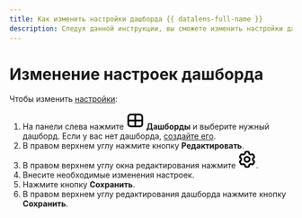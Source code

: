 ```yaml
---
title: Как изменить настройки дашборда {{ datalens-full-name }}
description: Следуя данной инструкции, вы сможете изменить настройки дашборда.
---
```


# Изменение настроек дашборда

Чтобы изменить [настройки](../../dashboard/settings.md):


1. На панели слева нажмите ![image](../../../_assets/console-icons/layout-cells-large.svg) **Дашборды** и выберите нужный дашборд. Если у вас нет дашборда, [создайте его](../dashboard/create.md).
1. В правом верхнем углу нажмите кнопку **Редактировать**.
1. В правом верхнем углу окна редактирования нажмите ![image](../../../_assets/console-icons/gear.svg).
1. Внесите необходимые изменения настроек.
1. Нажмите кнопку **Сохранить**.
1. В правом верхнем углу редактирования дашборда нажмите кнопку **Сохранить**.